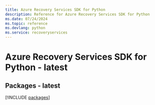 ```yaml
---
title: Azure Recovery Services SDK for Python
description: Reference for Azure Recovery Services SDK for Python
ms.date: 07/24/2024
ms.topic: reference
ms.devlang: python
ms.service: recoveryservices
---
```

# Azure Recovery Services SDK for Python - latest
## Packages - latest
[!INCLUDE [packages](recovery-services-index.md)]